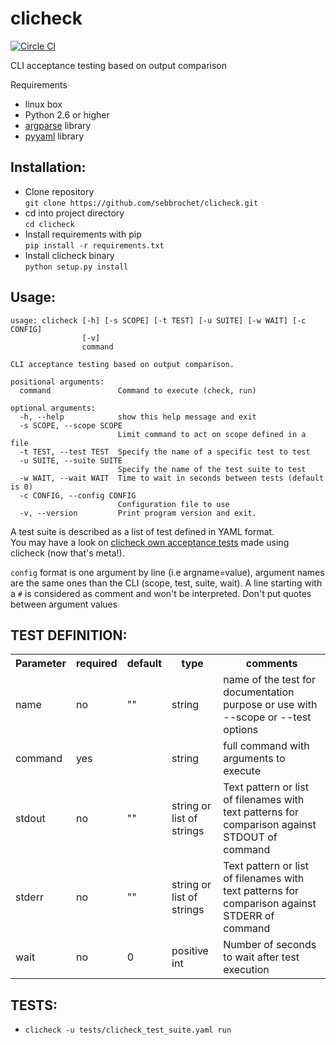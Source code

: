 clicheck
========

[![Circle CI](https://circleci.com/gh/sebbrochet/clicheck.svg?style=svg)](https://circleci.com/gh/sebbrochet/clicheck)

CLI acceptance testing based on output comparison

Requirements
* linux box
* Python 2.6 or higher
* [argparse](https://docs.python.org/3/library/argparse.html) library
* [pyyaml](http://pyyaml.org/) library

Installation:
-------------
* Clone repository    
`git clone https://github.com/sebbrochet/clicheck.git`
* cd into project directory    
`cd clicheck`
* Install requirements with pip    
`pip install -r requirements.txt`
* Install clicheck binary    
`python setup.py install`

Usage:
------

```
usage: clicheck [-h] [-s SCOPE] [-t TEST] [-u SUITE] [-w WAIT] [-c CONFIG]
                [-v]
                command

CLI acceptance testing based on output comparison.

positional arguments:
  command               Command to execute (check, run)

optional arguments:
  -h, --help            show this help message and exit
  -s SCOPE, --scope SCOPE
                        Limit command to act on scope defined in a file
  -t TEST, --test TEST  Specify the name of a specific test to test
  -u SUITE, --suite SUITE
                        Specify the name of the test suite to test
  -w WAIT, --wait WAIT  Time to wait in seconds between tests (default is 0)
  -c CONFIG, --config CONFIG
                        Configuration file to use
  -v, --version         Print program version and exit.
```

A test suite is described as a list of test defined in YAML format.    
You may have a look on [clicheck own acceptance tests](https://github.com/sebbrochet/clicheck/blob/master/tests/clicheck_test_suite.yaml) made using clicheck (now that's meta!).    

`config` format is one argument by line (i.e argname=value), argument names are the same ones than the CLI (scope, test, suite, wait).
A line starting with a `#` is considered as comment and won't be interpreted.
Don't put quotes between argument values

TEST DEFINITION:
------
<table>
  <tr>
    <th>Parameter</th><th>required</th><th>default</th><th>type</th><th>comments</th>
  </tr>
  <tr>
    <td>name</td><td>no</td><td>""</td><td>string</td><td>name of the test for documentation purpose or use with --scope or --test options</td>
  </tr>
  <tr>
    <td>command</td><td>yes</td><td></td><td>string</td><td>full command with arguments to execute</td>
  </tr>
  <tr>
    <td>stdout</td><td>no</td><td>""</td><td>string or list of strings</td><td>Text pattern or list of filenames with text patterns for comparison against STDOUT of command</td>
  </tr>
  <tr>
    <td>stderr</td><td>no</td><td>""</td><td>string or list of strings</td><td>Text pattern or list of filenames with text patterns for comparison against STDERR of command</td>
  </tr>
  <tr>
    <td>wait</td><td>no</td><td>0</td><td>positive int</td><td>Number of seconds to wait after test execution</td>
  </tr>
</table>

TESTS:
------
* `clicheck -u tests/clicheck_test_suite.yaml run`
